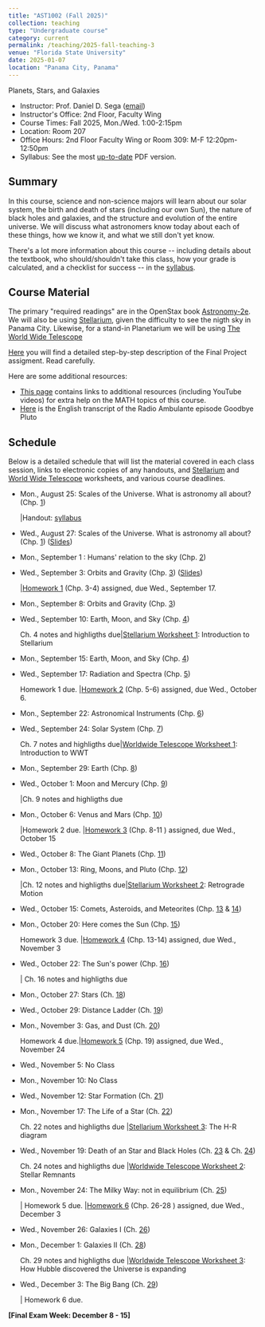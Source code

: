 ```yaml
---
title: "AST1002 (Fall 2025)"
collection: teaching
type: "Undergraduate course"
category: current
permalink: /teaching/2025-fall-teaching-3
venue: "Florida State University"
date: 2025-01-07
location: "Panama City, Panama"
---
```

Planets, Stars, and Galaxies

* Instructor:	Prof. Daniel D. Sega ([email](mailto:dsega@fsu.edu))
* Instructor's Office: 2nd Floor, Faculty Wing
* Course Times: Fall 2025, Mon./Wed. 1:00-2:15pm
* Location:	Room 207
* Office Hours:	2nd Floor Faculty Wing or Room 309: M-F 12:20pm-12:50pm
* Syllabus:	See the most [up-to-date](https://fsu-my.sharepoint.com/:w:/g/personal/dds24b_fsu_edu/EVyPpMo85FZNmlIPzDHtXqAB0ywZJloRs7FlWsf5lMeo2Q?e=QIFtWE) PDF version.

Summary
-----------
In this course, science and non-science majors will learn about our solar system, the birth and death of stars (including our own Sun), the nature of black holes and galaxies, and the structure and evolution of the entire universe. We will discuss what astronomers know today about each of these things, how we know it, and what we still don't yet know.

There's a lot more information about this course -- including details about the textbook, who should/shouldn't take this class, how your grade is calculated, and a checklist for success -- in the [syllabus](../files/ASR1002.pdf).

Course Material
--------------
The primary "required readings" are in the OpenStax book [Astronomy-2e](https://openstax.org/details/books/astronomy-2e). We will also be using [Stellarium](https://stellarium.org/), given the difficulty to see the nigth sky in Panama City. Likewise, for a stand-in Planetarium we will be using [The World Wide Telescope](https://www.worldwidetelescope.org/)

[Here](../files/finalAST.pdf) you will find a detailed step-by-step description of the Final Project assigment. Read carefully.

Here are some additional resources:

* [This page](https://stevencranmer.bitbucket.io/ASTR_1200_2019/math_links.html) contains links to additional resources (including YouTube videos) for extra help on the MATH topics of this course.
* [Here](https://radioambulante.org/en/translation/goodbye-pluto-translation) is the English transcript of the Radio Ambulante episode Goodbye Pluto

Schedule
-------------

Below is a detailed schedule that will list the material covered in each class session, links to electronic copies of any handouts, and [Stellarium](https://stellarium-web.org/) and [World Wide Telescope](https://www.worldwidetelescope.org/) worksheets, and various course deadlines.

* Mon., August 25: Scales of the Universe. What is astronomy all about? (Chp. [1](https://openstax.org/books/astronomy-2e/pages/1-introduction)) 

  |Handout: [syllabus](https://fsu-my.sharepoint.com/:w:/g/personal/dds24b_fsu_edu/EVyPpMo85FZNmlIPzDHtXqAB0ywZJloRs7FlWsf5lMeo2Q?e=QIFtWE)
* Wed., August 27: Scales of the Universe. What is astronomy all about? (Chp. [1](https://openstax.org/books/astronomy-2e/pages/1-introduction)) ([Slides](../files/Slides1.pdf))
* Mon., September 1 : Humans' relation to the sky (Chp. [2](https://openstax.org/books/astronomy-2e/pages/2-thinking-ahead))
* Wed., September 3: Orbits and Gravity (Chp. [3](https://openstax.org/books/astronomy-2e/pages/3-thinking-ahead)) ([Slides](../files/Slides2.pdf))

  |[Homework 1](../files/astrohw1.pdf) (Chp. 3-4) assigned, due Wed., September 17.
* Mon., September 8: Orbits and Gravity (Chp. [3](https://openstax.org/books/astronomy-2e/pages/3-thinking-ahead))
* Wed., September 10: Earth, Moon, and Sky (Chp. [4](https://openstax.org/books/astronomy-2e/pages/4-thinking-ahead)) 
  
   Ch. 4 notes and highligths due|[Stellarium Worksheet 1](../files/Stellarium1.pdf): Introduction to Stellarium
* Mon., September 15:  Earth, Moon, and Sky (Chp. [4](https://openstax.org/books/astronomy-2e/pages/4-thinking-ahead))
* Wed., September 17: Radiation and Spectra (Chp. [5](https://openstax.org/books/astronomy-2e/pages/5-thinking-ahead))

  Homework 1 due. |[Homework 2](../files/astrohw2.pdf) (Chp. 5-6) assigned, due Wed., October 6.
* Mon., September 22: Astronomical Instruments (Chp. [6](https://openstax.org/books/astronomy-2e/pages/6-thinking-ahead))
* Wed., September 24: Solar System (Chp. [7](https://openstax.org/books/astronomy-2e/pages/7-thinking-ahead))

	Ch. 7 notes and highligths due|[Worldwide Telescope Worksheet 1](../files/wwt1.pdf): Introduction to WWT
* Mon., September 29: Earth (Chp. [8](https://openstax.org/books/astronomy-2e/pages/8-thinking-ahead))
* Wed., October 1: Moon and Mercury (Chp. [9](https://openstax.org/books/astronomy-2e/pages/9-thinking-ahead))
	
	|Ch. 9 notes and highligths due
* Mon., October 6: Venus and Mars (Chp. [10](https://openstax.org/books/astronomy-2e/pages/10-thinking-ahead))
  
  |Homework 2 due. |[Homework 3](../files/astrohw3.pdf) (Chp. 8-11 ) assigned, due Wed., October 15
* Wed., October 8: The Giant Planets (Chp. [11](https://openstax.org/books/astronomy-2e/pages/11-thinking-ahead))
* Mon., October 13: Ring, Moons, and Pluto (Chp. [12](https://openstax.org/books/astronomy-2e/pages/12-thinking-ahead))
  
  |Ch. 12 notes and highligths due|[Stellarium Worksheet 2](../files/Stellarium2.pdf): Retrograde Motion
* Wed., October 15: Comets, Asteroids, and Meteorites (Chp. [13](https://openstax.org/books/astronomy-2e/pages/13-thinking-ahead) & [14](https://openstax.org/books/astronomy-2e/pages/14-thinking-ahead))
* Mon., October 20: Here comes the Sun (Chp. [15](https://openstax.org/books/astronomy-2e/pages/15-thinking-ahead))

   Homework 3 due. |[Homework 4](../files/astrohw5.pdf) (Chp. 13-14) assigned, due Wed., November 3 
* Wed., October 22: The Sun's power (Chp. [16](https://openstax.org/books/astronomy-2e/pages/16-thinking-ahead))

     | Ch. 16 notes and highligths due
* Mon., October 27: Stars (Ch. [18](https://openstax.org/books/university-physics-volume-1/pages/18-thinking-ahead))
* Wed., October 29: Distance Ladder (Ch. [19](https://openstax.org/books/university-physics-volume-1/pages/19-thinking-ahead))
* Mon., November 3: Gas, and Dust (Ch. [20](https://openstax.org/books/astronomy-2e/pages/20-thinking-ahead))
 
  Homework 4 due.|[Homework 5](../files/astrohw6.pdf) (Chp. 19) assigned, due Wed., November 24
* Wed., November 5: No Class
* Mon., November 10: No Class
* Wed., November 12: Star Formation  (Ch. [21](https://openstax.org/books/astronomy-2e/pages/21-thinking-ahead))
* Mon., November 17: The Life of a Star (Ch. [22](https://openstax.org/books/astronomy-2e/pages/22-thinking-ahead))

  Ch. 22 notes and highligths due |[Stellarium Worksheet 3](../files/Stellarium3.pdf): The H-R diagram
* Wed., November 19: Death of an Star and Black Holes (Ch. [23](https://openstax.org/books/astronomy-2e/pages/23-thinking-ahead) & Ch. [24](https://openstax.org/books/astronomy-2e/pages/24-thinking-ahead))

	Ch. 24 notes and highligths due |[Worldwide Telescope Worksheet 2](../files/wwt2.pdf): Stellar Remnants
* Mon., November 24: The Milky Way: not in equilibrium (Ch. [25](https://openstax.org/books/astronomy-2e/pages/25-thinking-ahead))

   | Homework 5 due. |[Homework 6](../files/astrohw7.pdf) (Chp. 26-28 ) assigned, due Wed., December 3
* Wed., November 26: Galaxies I (Ch. [26](https://openstax.org/books/astronomy-2e/pages/26-thinking-ahead))
* Mon., December 1: Galaxies II (Ch. [28](https://openstax.org/books/astronomy-2e/pages/28-thinking-ahead))

   Ch. 29 notes and highligths due |[Worldwide Telescope Worksheet 3](../files/wwt3.pdf): How Hubble discovered the Universe is expanding
* Wed., December 3: The Big Bang (Ch. [29](https://openstax.org/books/astronomy-2e/pages/39-thinking-ahead))

  | Homework 6 due.


**[Final Exam Week: December 8 - 15]**
